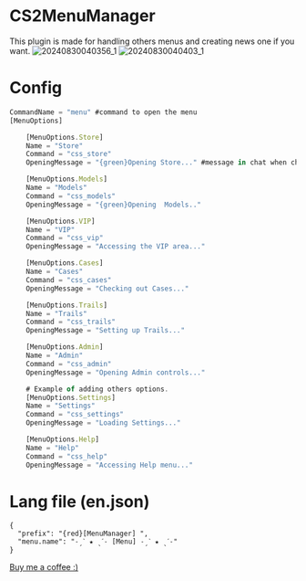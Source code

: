 # CS2MenuManager
This plugin is made for handling others menus and creating news one if you want. 
![20240830040356_1](https://github.com/user-attachments/assets/fc982f47-4cca-47e4-9f64-f683dfeec1f9)
![20240830040403_1](https://github.com/user-attachments/assets/e9e984ab-82e1-4e98-a5e3-540faa76dd3b)



# Config

```js
CommandName = "menu" #command to open the menu
[MenuOptions]

    [MenuOptions.Store]
    Name = "Store"
    Command = "css_store"
    OpeningMessage = "{green}Opening Store..." #message in chat when chosing option.

    [MenuOptions.Models]
    Name = "Models"
    Command = "css_models"
    OpeningMessage = "{green}Opening  Models.." 

    [MenuOptions.VIP]
    Name = "VIP"
    Command = "css_vip"
    OpeningMessage = "Accessing the VIP area..."

    [MenuOptions.Cases]
    Name = "Cases"
    Command = "css_cases"
    OpeningMessage = "Checking out Cases..."

    [MenuOptions.Trails]
    Name = "Trails"
    Command = "css_trails"
    OpeningMessage = "Setting up Trails..."

    [MenuOptions.Admin]
    Name = "Admin"
    Command = "css_admin"
    OpeningMessage = "Opening Admin controls..."

    # Example of adding others options.
    [MenuOptions.Settings]
    Name = "Settings"
    Command = "css_settings"
    OpeningMessage = "Loading Settings..."

    [MenuOptions.Help]
    Name = "Help"
    Command = "css_help"
    OpeningMessage = "Accessing Help menu..."

```
# Lang file (en.json)
```
{
  "prefix": "{red}[MenuManager] ",
  "menu.name": "˗ˏˋ ★ ˎˊ˗ [Menu] ˗ˏˋ ★ ˎˊ˗"
}
```
[Buy me a coffee :)](https://paypal.me/vxaero?country.x=RO&locale.x=en_US)


